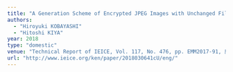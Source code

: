 ```yaml
---
title: "A Generation Scheme of Encrypted JPEG Images with Unchanged File Sizes in the Bitstream Domain "
authors:
  - "Hiroyuki KOBAYASHI"
  - "Hitoshi KIYA"
year: 2018
type: "domestic"
venue: "Technical Report of IEICE, Vol. 117, No. 476, pp. EMM2017-91, 鹿児島県，奄美市, 2018-03-06."
url: "http://www.ieice.org/ken/paper/2018030641cU/eng/"
---
```

